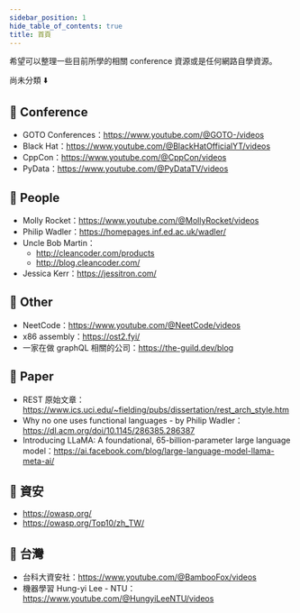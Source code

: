 ```yaml
---
sidebar_position: 1
hide_table_of_contents: true
title: 首頁
---
```


希望可以整理一些目前所學的相關 conference 資源或是任何網路自學資源。

尚未分類 ⬇️
## 🐳 Conference
- GOTO Conferences：https://www.youtube.com/@GOTO-/videos
- Black Hat：https://www.youtube.com/@BlackHatOfficialYT/videos
- CppCon：https://www.youtube.com/@CppCon/videos
- PyData：https://www.youtube.com/@PyDataTV/videos

## 🐳 People
- Molly Rocket：https://www.youtube.com/@MollyRocket/videos
- Philip Wadler：https://homepages.inf.ed.ac.uk/wadler/
- Uncle Bob Martin：
  - http://cleancoder.com/products
  - http://blog.cleancoder.com/
- Jessica Kerr：https://jessitron.com/

## 🐳 Other
- NeetCode：https://www.youtube.com/@NeetCode/videos
- x86 assembly：https://ost2.fyi/
- 一家在做 graphQL 相關的公司：https://the-guild.dev/blog

## 🐳 Paper
- REST 原始文章：https://www.ics.uci.edu/~fielding/pubs/dissertation/rest_arch_style.htm
- Why no one uses functional languages - by Philip Wadler：https://dl.acm.org/doi/10.1145/286385.286387
- Introducing LLaMA: A foundational, 65-billion-parameter large language model：https://ai.facebook.com/blog/large-language-model-llama-meta-ai/

## :whale: 資安
- https://owasp.org/
- https://owasp.org/Top10/zh_TW/

## 🐳 台灣
- 台科大資安社：https://www.youtube.com/@BambooFox/videos
- 機器學習 Hung-yi Lee - NTU：https://www.youtube.com/@HungyiLeeNTU/videos